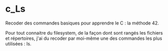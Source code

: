 # c_Ls
Recoder des commandes basiques pour apprendre le C : la méthode 42.

Pour tout connaitre du filesystem, de la façon dont sont rangés les fichiers et répertoires, j'ai du recoder par moi-même une des commandes les plus utilisées : ls.